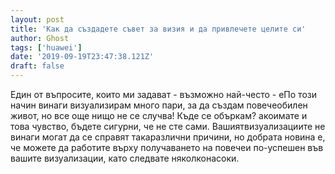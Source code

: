 ```yaml
---
layout: post
title: 'Как да създадете съвет за визия и да привлечете целите си'
author: Ghost
tags: ['huawei']
date: '2019-09-19T23:47:38.121Z'
draft: false
---
```


Един от въпросите, които ми задават - възможно най-често - еПо този начин винаги визуализирам много пари, за да създам повечеобилен живот, но все още нищо не се случва! Къде се объркам? акоимате и това чувство, бъдете сигурни, че не сте сами. Вашиятвизуализациите не винаги могат да се справят такаразлични причини, но добрата новина е, че можете да работите върху получаването на повечеи по-успешен във вашите визуализации, като следвате няколконасоки.
